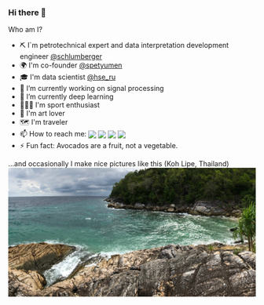 ### Hi there 👋

Who am I?
- ⛏️ I`m petrotechnical expert and data interpretation development engineer [@schlumberger](https://www.slb.com/completions/stimulation/stimulation-optimization/wellwatcher-stim-service)
- 🌍 I'm co-founder [@spetyumen](https://www.instagram.com/spetyumen/)
- 🎓 I'm data scientist [@hse_ru](https://cs.hse.ru/en/)
- 🔭 I’m currently working on signal processing
- 🌱 I’m currently deep learning
- 🏃🏽‍♂️ I'm sport enthusiast
- 🎨 I'm art lover
- 🗺 I'm traveler
- 📫 How to reach me:
[<img align="center" src="https://image.flaticon.com/icons/png/512/1384/1384088.png" width="20" />](https://www.linkedin.com/in/borisenkoru/) 
[<img align="center" src="https://image.flaticon.com/icons/png/512/1051/1051360.png" width="20" />](https://www.facebook.com/borisenko.ru/)
[<img align="center" src="https://image.flaticon.com/icons/png/512/1384/1384031.png" width="20" />](https://www.instagram.com/borisenko_ru/)
[<img align="center" src="https://image.flaticon.com/icons/png/512/2111/2111812.png" width="20" />](https://t.me/borisenko_ru)
- ⚡ Fun fact: Avocados are a fruit, not a vegetable.

...and occasionally I make nice pictures like this (Koh Lipe, Thailand)
<img src="https://github.com/borisenko-ru/borisenko-ru/blob/main/header.jpg">
